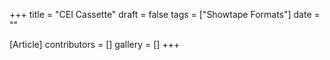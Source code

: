+++
title = "CEI Cassette"
draft = false
tags = ["Showtape Formats"]
date = ""

[Article]
contributors = []
gallery = []
+++
